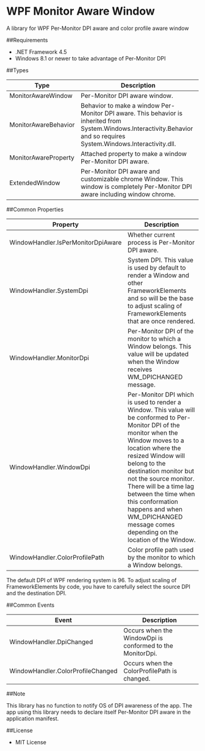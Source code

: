 ﻿WPF Monitor Aware Window
========================

A library for WPF Per-Monitor DPI aware and color profile aware window

##Requirements

 * .NET Framework 4.5
 * Windows 8.1 or newer to take advantage of Per-Monitor DPI

##Types

| Type                 | Description                                                                                                                                                              |
|----------------------|--------------------------------------------------------------------------------------------------------------------------------------------------------------------------|
| MonitorAwareWindow   | Per-Monitor DPI aware window.                                                                                                                                            |
| MonitorAwareBehavior | Behavior to make a window Per-Monitor DPI aware. This behavior is inherited from System.Windows.Interactivity.Behavior and so requires System.Windows.Interactivity.dll. |
| MonitorAwareProperty | Attached property to make a window Per-Monitor DPI aware.                                                                                                                |
| ExtendedWindow       | Per-Monitor DPI aware and customizable chrome Window. This window is completely Per-Monitor DPI aware including window chrome.                                           |

##Common Properties

| Property                           | Description                                                                                                                                                                                                                                                                                                                                                                                             |
|------------------------------------|---------------------------------------------------------------------------------------------------------------------------------------------------------------------------------------------------------------------------------------------------------------------------------------------------------------------------------------------------------------------------------------------------------|
| WindowHandler.IsPerMonitorDpiAware | Whether current process is Per-Monitor DPI aware.                                                                                                                                                                                                                                                                                                                                                       |
| WindowHandler.SystemDpi            | System DPI. This value is used by default to render a Window and other FrameworkElements and so will be the base to adjust scaling of FrameworkElements that are once rendered.                                                                                                                                                                                                                         |
| WindowHandler.MonitorDpi           | Per-Monitor DPI of the monitor to which a Window belongs. This value will be updated when the Window receives WM_DPICHANGED message.                                                                                                                                                                                                                                                                    |
| WindowHandler.WindowDpi            | Per-Monitor DPI which is used to render a Window. This value will be conformed to Per-Monitor DPI of the monitor when the Window moves to a location where the resized Window will belong to the destination monitor but not the source monitor. There will be a time lag between the time when this conformation happens and when WM_DPICHANGED message comes depending on the location of the Window. |
| WindowHandler.ColorProfilePath     | Color profile path used by the monitor to which a Window belongs.                                                                                                                                                                                                                                                                                                                                       |

The default DPI of WPF rendering system is 96. To adjust scaling of FrameworkElements by code, you have to carefully select the source DPI and the destination DPI.

##Common Events

| Event                             | Description                                               |
|-----------------------------------|-----------------------------------------------------------|
| WindowHandler.DpiChanged          | Occurs when the WindowDpi is conformed to the MonitorDpi. |
| WindowHandler.ColorProfileChanged | Occurs when the ColorProfilePath is changed.              |

##Note

This library has no function to notify OS of DPI awareness of the app. The app using this library needs to declare itself Per-Monitor DPI aware in the application manifest.

##License

 - MIT License
